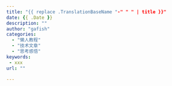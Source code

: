 ```yaml
---
title: "{{ replace .TranslationBaseName "-" " " | title }}"
date: {{ .Date }}
description: ""
author: "gafish"
categories:
  - "懒人教程"
  - "技术文章"
  - "思考感悟"
keywords:
 - xxx
url: ""

---
```

